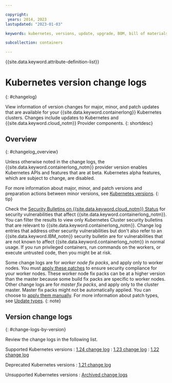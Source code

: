 ```yaml
---

copyright:
 years: 2014, 2023
lastupdated: "2023-01-03"

keywords: kubernetes, versions, update, upgrade, BOM, bill of materials, versions, patch

subcollection: containers

---
```


{{site.data.keyword.attribute-definition-list}}




# Kubernetes version change logs
{: #changelog}

View information of version changes for major, minor, and patch updates that are available for your {{site.data.keyword.containerlong}} Kubernetes clusters. Changes include updates to Kubernetes and {{site.data.keyword.cloud_notm}} Provider components.
{: shortdesc}

## Overview
{: #changelog_overview}

Unless otherwise noted in the change logs, the {{site.data.keyword.containerlong_notm}} provider version enables Kubernetes APIs and features that are at beta. Kubernetes alpha features, which are subject to change, are disabled.

For more information about major, minor, and patch versions and preparation actions between minor versions, see [Kubernetes versions](/docs/containers?topic=containers-cs_versions).
{: tip}

Check the [Security Bulletins on {{site.data.keyword.cloud_notm}} Status](https://cloud.ibm.com/status?component=containers-kubernetes&selected=security) for security vulnerabilities that affect {{site.data.keyword.containerlong_notm}}. You can filter the results to view only Kubernetes Cluster security bulletins that are relevant to {{site.data.keyword.containerlong_notm}}. Change log entries that address other security vulnerabilities but don't also refer to an {{site.data.keyword.IBM_notm}} security bulletin are for vulnerabilities that are not known to affect {{site.data.keyword.containerlong_notm}} in normal usage. If you run privileged containers, run commands on the workers, or execute untrusted code, then you might be at risk.

Some change logs are for _worker node fix packs_, and apply only to worker nodes. You must [apply these patches](/docs/containers?topic=containers-kubernetes-service-cli#cs_worker_update) to ensure security compliance for your worker nodes. These worker node fix packs can be at a higher version than the master because some build fix packs are specific to worker nodes. Other change logs are for _master fix packs_, and apply only to the cluster master. Master fix packs might not be automatically applied. You can choose to [apply them manually](/docs/containers?topic=containers-kubernetes-service-cli#cs_cluster_update). For more information about patch types, see [Update types](/docs/containers?topic=containers-cs_versions#update_types).
{: note}

## Version change logs
{: #change-logs-by-version}

Review the change logs in the following list. 

Supported Kubernetes versions
:   [1.24 change log](/docs/containers?topic=containers-changelog_124)
:   [1.23 change log](/docs/containers?topic=containers-changelog_123)
:   [1.22 change log](/docs/containers?topic=containers-changelog_122)

Deprecated Kubernetes versions
:   [1.21 change log](/docs/containers?topic=containers-changelog_121) 

Unsupported Kubernetes versions 
:   [Archived change logs](/docs/containers?topic=containers-cs_versions#k8s_version_archive)

